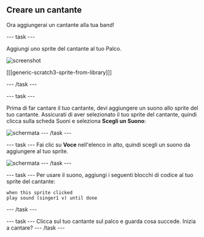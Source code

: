 ## Creare un cantante

Ora aggiungerai un cantante alla tua band!

--- task ---

Aggiungi uno sprite del cantante al tuo Palco.

![screenshot](images/band-singer-mic.png)

[[[generic-scratch3-sprite-from-library]]]

--- /task ---

--- task ---

Prima di far cantare il tuo cantante, devi aggiungere un suono allo sprite del tuo cantante. Assicurati di aver selezionato il tuo sprite del cantante, quindi clicca sulla scheda Suoni e seleziona **Scegli un Suono**:

![schermata](images/band-import-sound-annotated.png) --- /task ---

--- task --- Fai clic su **Voce** nell'elenco in alto, quindi scegli un suono da aggiungere al tuo sprite.

![schermata](images/band-choose-sound.png) --- /task ---

--- task --- Per usare il suono, aggiungi i seguenti blocchi di codice al tuo sprite del cantante:

```blocks3
when this sprite clicked
play sound (singer1 v) until done
```

--- /task ---

--- task --- Clicca sul tuo cantante sul palco e guarda cosa succede. Inizia a cantare? --- /task ---